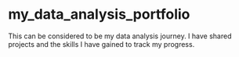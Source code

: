 # my_data_analysis_portfolio
This can be considered to be my data analysis journey. I have shared projects and the skills I have gained to track my progress.
